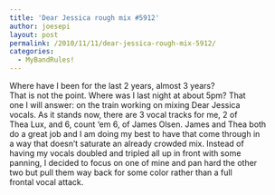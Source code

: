 ```yaml
---
title: 'Dear Jessica rough mix #5912'
author: joesepi
layout: post
permalink: /2010/11/11/dear-jessica-rough-mix-5912/
categories:
  - MyBandRules!
---
```

Where have I been for the last 2 years, almost 3 years?  
That is not the point. Where was I last night at about 5pm? That  
one I will answer: on the train working on mixing Dear Jessica  
vocals. As it stands now, there are 3 vocal tracks for me, 2 of  
Thea Lux, and 6, count &#8216;em 6, of James Olsen. James and Thea both  
do a great job and I am doing my best to have that come through in  
a way that doesn&#8217;t saturate an already crowded mix. Instead of  
having my vocals doubled and tripled all up in front with some  
panning, I decided to focus on one of mine and pan hard the other  
two but pull them way back for some color rather than a full  
frontal vocal attack. 

</param></object>